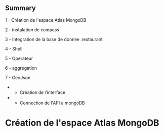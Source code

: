 ## Summary


1 - Création de l'espace Atlas MongoDB

2 - instalation de compass

3 - Integration de la base de donnée .restaurant

4 - Shell

5 - Operateur

6 - aggregation

7 - GeoJson

* - Création de l'interface 

* - Connection de l'API a mongoDB



# Création de l'espace Atlas MongoDB
